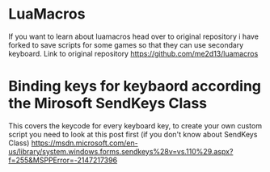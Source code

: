 # LuaMacros

If you want to learn about luamacros head over to original repository i have forked to save scripts for some games so that they can use secondary keyboard.
Link to original repository https://github.com/me2d13/luamacros

# Binding keys for keybaord according the Mirosoft SendKeys Class 
 This covers the keycode for every keyboard key, to create your own custom script you need to look at this post first (if you don't know about SendKeys Class) https://msdn.microsoft.com/en-us/library/system.windows.forms.sendkeys%28v=vs.110%29.aspx?f=255&MSPPError=-2147217396
  
